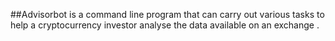 ##Advisorbot is a command line program that can carry out various tasks to help a cryptocurrency investor analyse the data available on an exchange .
